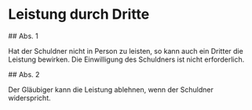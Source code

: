 # Leistung durch Dritte



\#\# Abs. 1

 Hat der Schuldner nicht in Person zu leisten, so kann auch ein Dritter die Leistung bewirken. Die Einwilligung des Schuldners ist nicht erforderlich.

\#\# Abs. 2

 Der Gläubiger kann die Leistung ablehnen, wenn der Schuldner widerspricht. 

